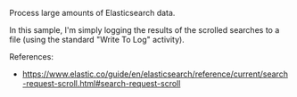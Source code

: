 Process large amounts of Elasticsearch data.

In this sample, I'm simply logging the results of the scrolled searches to a file (using the standard "Write To Log" activity). 

References:
* https://www.elastic.co/guide/en/elasticsearch/reference/current/search-request-scroll.html#search-request-scroll
